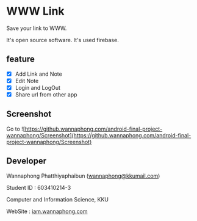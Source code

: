 # WWW Link

Save your link to WWW.

It's open source software. It's used firebase.

## feature

- [x] Add Link and Note
- [x] Edit Note
- [x] Login and LogOut
- [x] Share url from other app

## Screenshot

Go to ![https://github.wannaphong.com/android-final-project-wannaphong/Screenshot](https://github.wannaphong.com/android-final-project-wannaphong/Screenshot)

## Developer

Wannaphong Phatthiyaphaibun (wannaphong@kkumail.com)

Student ID : 603410214-3

Computer and Information Science, KKU



WebSite : [iam.wannaphong.com](https://iam.wannaphong.com/)
